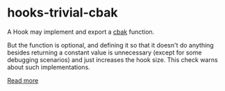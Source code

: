 # hooks-trivial-cbak

A Hook may implement and export a [cbak](https://xrpl-hooks.readme.io//reference/cbak) function.

But the function is optional, and defining it so that it doesn't do anything besides returning a constant value is unnecessary (except for some debugging scenarios) and just increases the hook size. This check warns about such implementations.

[Read more](https://xrpl-hooks.readme.io//docs/compiling-hooks)
